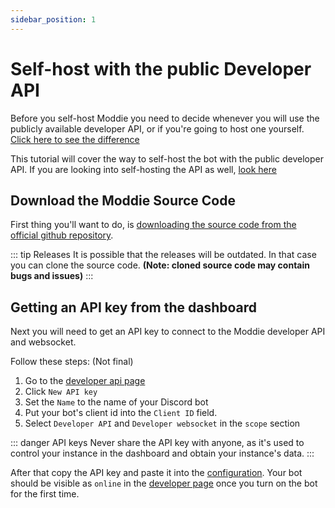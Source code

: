 ```yaml
---
sidebar_position: 1
---
```


# Self-host with the public Developer API

Before you self-host Moddie you need to decide whenever you will use the publicly available developer API, or if you're going to host one yourself. [Click here to see the difference](/docs/self-host/differences-api)

This tutorial will cover the way to self-host the bot with the public developer API.
If you are looking into self-hosting the API as well, [look here](https://aaa)

## Download the Moddie Source Code

First thing you'll want to do, is [downloading the source code from the official github repository](https://github.com/ModdieDiscord/Moddie/releases/latest).

::: tip Releases
It is possible that the releases will be outdated. In that case you can clone the source code.
**(Note: cloned source code may contain bugs and issues)**
:::

## Getting an API key from the dashboard

Next you will need to get an API key to connect to the Moddie developer API and websocket.

Follow these steps: (Not final)
 1. Go to the [developer api page](https://dash.moddie.xyz/developer/api)
 2. Click `New API key`
 3. Set the `Name` to the name of your Discord bot
 4. Put your bot's client id into the `Client ID` field.
 5. Select `Developer API` and `Developer websocket` in the `scope` section

::: danger API keys
Never share the API key with anyone, as it's used to control your instance in the dashboard and obtain your instance's data.
:::

After that copy the API key and paste it into the [configuration](/docs/self-host/files-modules/config). Your bot should be visible as `online` in the [developer page](https://dash.moddie.xyz/developer) once you turn on the bot for the first time.
